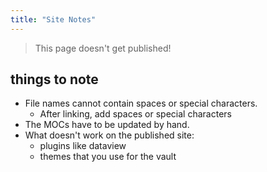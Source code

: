 ```yaml
---
title: "Site Notes"
---
```


> This page doesn't get published!

## things to note

- File names cannot contain spaces or special characters.
	- After linking, add spaces or special characters
- The MOCs have to be updated by hand. 
- What doesn't work on the published site:
	- plugins like dataview
	- themes that you use for the vault